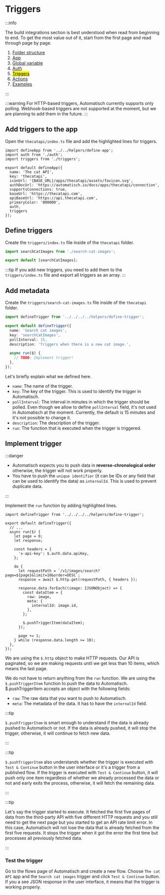 # Triggers

:::info

The build integrations section is best understood when read from beginning to end. To get the most value out of it, start from the first page and read through page by page.

1. [Folder structure](/build-integrations/folder-structure)
2. [App](/build-integrations/app)
3. [Global variable](/build-integrations/global-variable)
4. [Auth](/build-integrations/auth)
5. [<mark>Triggers</mark>](/build-integrations/triggers)
6. [Actions](/build-integrations/actions)
7. [Examples](/build-integrations/examples)

:::

:::warning
For HTTP-based triggers, Automatisch currently supports only polling. Webhook-based triggers are not supported at the moment, but we are planning to add them in the future.
:::

## Add triggers to the app

Open the `thecatapi/index.ts` file and add the highlighted lines for triggers.

```typescript{3,15}
import defineApp from '../../helpers/define-app';
import auth from './auth';
import triggers from './triggers';

export default defineApp({
  name: 'The cat API',
  key: 'thecatapi',
  iconUrl: '{BASE_URL}/apps/thecatapi/assets/favicon.svg',
  authDocUrl: 'https://automatisch.io/docs/apps/thecatapi/connection',
  supportsConnections: true,
  baseUrl: 'https://thecatapi.com',
  apiBaseUrl: 'https://api.thecatapi.com',
  primaryColor: '000000',
  auth,
  triggers
});
```

## Define triggers

Create the `triggers/index.ts` file inside of the `thecatapi` folder.

```typescript
import searchCatImages from './search-cat-images';

export default [searchCatImages];
```

:::tip
If you add new triggers, you need to add them to the `triggers/index.ts` file and export all triggers as an array.
:::

## Add metadata

Create the `triggers/search-cat-images.ts` file inside of the `thecatapi` folder.

```typescript
import defineTrigger from '../../../../helpers/define-trigger';

export default defineTrigger({
  name: 'Search cat images',
  key: 'searchCatImages',
  pollInterval: 15,
  description: 'Triggers when there is a new cat image.',

  async run($) {
    // TODO: Implement trigger!
  },
});
```

Let's briefly explain what we defined here.

- `name`: The name of the trigger.
- `key`: The key of the trigger. This is used to identify the trigger in Automatisch.
- `pollInterval`: The interval in minutes in which the trigger should be polled. Even though we allow to define `pollInterval` field, it's not used in Automatisch at the moment. Currently, the default is 15 minutes and it's not possible to change it.
- `description`: The description of the trigger.
- `run`: The function that is executed when the trigger is triggered.

## Implement trigger

:::danger

- Automatisch expects you to push data in **reverse-chronological order** otherwise, the trigger will not work properly.
- You have to push the `unique identifier` (it can be IDs or any field that can be used to identify the data) as `internalId`. This is used to prevent duplicate data.

:::

Implement the `run` function by adding highlighted lines.

```typescript{6-29}
import defineTrigger from '../../../../helpers/define-trigger';

export default defineTrigger({
  // ...
  async run($) {
    let page = 0;
    let response;

    const headers = {
      'x-api-key': $.auth.data.apiKey,
    };

    do {
      let requestPath = `/v1/images/search?page=${page}&limit=10&order=DESC`;
      response = await $.http.get(requestPath, { headers });

      response.data.forEach((image: IJSONObject) => {
        const dataItem = {
          raw: image,
          meta: {
            internalId: image.id,
          },
        };

        $.pushTriggerItem(dataItem);
      });

      page += 1;
    } while (response.data.length >= 10);
  },
});
```

We are using the `$.http` object to make HTTP requests. Our API is paginated, so we are making requests until we get less than 10 items, which means the last page.

We do not have to return anything from the `run` function. We are using the `$.pushTriggerItem` function to push the data to Automatisch. $.pushTriggerItem accepts an object with the following fields:

- `raw`: The raw data that you want to push to Automatisch.
- `meta`: The metadata of the data. It has to have the `internalId` field.

:::tip

`$.pushTriggerItem` is smart enough to understand if the data is already pushed to Automatisch or not. If the data is already pushed, it will stop the trigger, otherwise, it will continue to fetch new data.

:::

:::tip

`$.pushTriggerItem` also understands whether the trigger is executed with `Test & Continue` button in the user interface or it's a trigger from a published flow. If the trigger is executed with `Test & Continue` button, it will push only one item regardless of whether we already processed the data or not and early exits the process, otherwise, it will fetch the remaining data.

:::

:::tip

Let's say the trigger started to execute. It fetched the first five pages of data from the third-party API with five different HTTP requests and you still need to get the next page but you started to get an API rate limit error. In this case, Automatisch will not lose the data that is already fetched from the first five requests. It stops the trigger when it got the error the first time but processes all previously fetched data.

:::

### Test the trigger

Go to the flows page of Automatisch and create a new flow. Choose `The cat API` app and the `Search cat images` trigger and click `Test & Continue` button. If you a see JSON response in the user interface, it means that the trigger is working properly.
